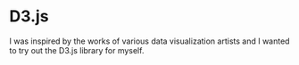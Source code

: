 # D3.js
I was inspired by the works of various data visualization artists and I wanted to try out the D3.js library for myself.
